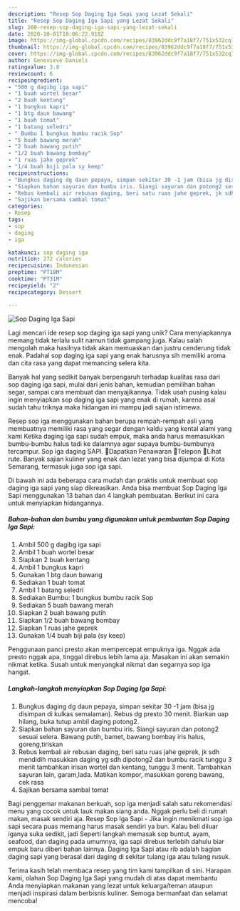 ```yaml
---
description: "Resep Sop Daging Iga Sapi yang Lezat Sekali"
title: "Resep Sop Daging Iga Sapi yang Lezat Sekali"
slug: 200-resep-sop-daging-iga-sapi-yang-lezat-sekali
date: 2020-10-01T18:06:22.918Z
image: https://img-global.cpcdn.com/recipes/83962ddc9f7a18f7/751x532cq70/sop-daging-iga-sapi-foto-resep-utama.jpg
thumbnail: https://img-global.cpcdn.com/recipes/83962ddc9f7a18f7/751x532cq70/sop-daging-iga-sapi-foto-resep-utama.jpg
cover: https://img-global.cpcdn.com/recipes/83962ddc9f7a18f7/751x532cq70/sop-daging-iga-sapi-foto-resep-utama.jpg
author: Genevieve Daniels
ratingvalue: 3.8
reviewcount: 6
recipeingredient:
- "500 g dagibg iga sapi"
- "1 buah wortel besar"
- "2 buah kentang"
- "1 bungkus kapri"
- "1 btg daun bawang"
- "1 buah tomat"
- "1 batang seledri"
- " Bumbu 1 bungkus bumbu racik Sop"
- "5 buah bawang merah"
- "2 buah bawang putih"
- "1/2 buah bawang bombay"
- "1 ruas jahe geprek"
- "1/4 buah biji pala sy keep"
recipeinstructions:
- "Bungkus daging dg daun pepaya, simpan sekitar 30 -1 jam (bisa jg disimpan di kulkas semalaman). Rebus dg presto 30 menit. Biarkan uap hilang, buka tutup ambil daging potong2."
- "Siapkan bahan sayuran dan bumbu iris. Siangi sayuran dan potong2 sesuai selera. Bawang putih, bamet, bawang bombay iris halus, goreng,tiriskan"
- "Rebus kembali air rebusan daging, beri satu ruas jahe geprek, jk sdh mendidih masukkan daging yg sdh dipotong2 dan bumbu racik tunggu 3 menit tambahkan irisan wortel dan kentang, tunggu 3 menit. Tambahkan sayuran lain, garam,lada. Matikan kompor, masukkan goreng bawang, cek rasa"
- "Sajikan bersama sambal tomat"
categories:
- Resep
tags:
- sop
- daging
- iga

katakunci: sop daging iga 
nutrition: 272 calories
recipecuisine: Indonesian
preptime: "PT18M"
cooktime: "PT31M"
recipeyield: "2"
recipecategory: Dessert

---
```



![Sop Daging Iga Sapi](https://img-global.cpcdn.com/recipes/83962ddc9f7a18f7/751x532cq70/sop-daging-iga-sapi-foto-resep-utama.jpg)

Lagi mencari ide resep sop daging iga sapi yang unik? Cara menyiapkannya memang tidak terlalu sulit namun tidak gampang juga. Kalau salah mengolah maka hasilnya tidak akan memuaskan dan justru cenderung tidak enak. Padahal sop daging iga sapi yang enak harusnya sih memiliki aroma dan cita rasa yang dapat memancing selera kita.

Banyak hal yang sedikit banyak berpengaruh terhadap kualitas rasa dari sop daging iga sapi, mulai dari jenis bahan, kemudian pemilihan bahan segar, sampai cara membuat dan menyajikannya. Tidak usah pusing kalau ingin menyiapkan sop daging iga sapi yang enak di rumah, karena asal sudah tahu triknya maka hidangan ini mampu jadi sajian istimewa.

Resep sop iga menggunakan bahan berupa rempah-rempah asli yang membuatnya memiliki rasa yang segar dengan kaldu yang kental alami yang kami Ketika daging iga sapi sudah empuk, maka anda harus memasukkan bumbu-bumbu halus tadi ke dalamnya agar supaya bumbu-bumbunya tercampur. Sop iga daging SAPI. Dapatkan Penawaran Telepon Lihat rute. Banyak sajian kuliner yang enak dan lezat yang bisa dijumpai di Kota Semarang, termasuk juga sop iga sapi.


Di bawah ini ada beberapa cara mudah dan praktis untuk membuat sop daging iga sapi yang siap dikreasikan. Anda bisa membuat Sop Daging Iga Sapi menggunakan 13 bahan dan 4 langkah pembuatan. Berikut ini cara untuk menyiapkan hidangannya.

<!--inarticleads1-->

##### Bahan-bahan dan bumbu yang digunakan untuk pembuatan Sop Daging Iga Sapi:

1. Ambil 500 g dagibg iga sapi
1. Ambil 1 buah wortel besar
1. Siapkan 2 buah kentang
1. Ambil 1 bungkus kapri
1. Gunakan 1 btg daun bawang
1. Sediakan 1 buah tomat
1. Ambil 1 batang seledri
1. Sediakan  Bumbu: 1 bungkus bumbu racik Sop
1. Sediakan 5 buah bawang merah
1. Siapkan 2 buah bawang putih
1. Siapkan 1/2 buah bawang bombay
1. Siapkan 1 ruas jahe geprek
1. Gunakan 1/4 buah biji pala (sy keep)


Penggunaan panci presto akan mempercepat empuknya iga. Nggak ada presto nggak apa, tinggal direbus lebih lama aja. Masakan ini akan semakin nikmat ketika. Susah untuk menyangkal nikmat dan segarnya sop iga hangat. 

<!--inarticleads2-->

##### Langkah-langkah menyiapkan Sop Daging Iga Sapi:

1. Bungkus daging dg daun pepaya, simpan sekitar 30 -1 jam (bisa jg disimpan di kulkas semalaman). Rebus dg presto 30 menit. Biarkan uap hilang, buka tutup ambil daging potong2.
1. Siapkan bahan sayuran dan bumbu iris. Siangi sayuran dan potong2 sesuai selera. Bawang putih, bamet, bawang bombay iris halus, goreng,tiriskan
1. Rebus kembali air rebusan daging, beri satu ruas jahe geprek, jk sdh mendidih masukkan daging yg sdh dipotong2 dan bumbu racik tunggu 3 menit tambahkan irisan wortel dan kentang, tunggu 3 menit. Tambahkan sayuran lain, garam,lada. Matikan kompor, masukkan goreng bawang, cek rasa
1. Sajikan bersama sambal tomat


Bagi penggemar makanan berkuah, sop iga menjadi salah satu rekomendasi menu yang cocok untuk lauk makan siang anda. Nggak perlu beli di rumah makan, masak sendiri aja. Resep Sop Iga Sapi - Jika ingin menikmati sop iga sapi secara puas memang harus masak sendiri ya bun. Kalau beli diluar iganya suka sedikit, jadi Seperti langkah memasak sop buntut, ayam, seafood, dan daging pada umumnya, iga sapi direbus terlebih dahulu biar empuk baru diberi bahan lainnya. Daging Iga Sapi atau rib adalah bagian daging sapi yang berasal dari daging di sekitar tulang iga atau tulang rusuk. 

Terima kasih telah membaca resep yang tim kami tampilkan di sini. Harapan kami, olahan Sop Daging Iga Sapi yang mudah di atas dapat membantu Anda menyiapkan makanan yang lezat untuk keluarga/teman ataupun menjadi inspirasi dalam berbisnis kuliner. Semoga bermanfaat dan selamat mencoba!
